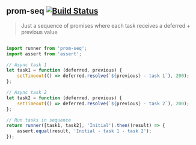 ## prom-seq [![Build Status](https://travis-ci.org/shakyShane/prom-seq.svg?branch=master)](https://travis-ci.org/shakyShane/prom-seq)

> Just a sequence of promises where each task receives
 a deferred + previous value

```js

import runner from 'prom-seq';
import assert from 'assert'; 

// Async task 1
let task1 = function (deferred, previous) {
    setTimeout(() => deferred.resolve(`${previous} - task 1`), 200);
};

// Async task 2
let task2 = function (deferred, previous) {
    setTimeout(() => deferred.resolve(`${previous} - task 2`), 200);
};

// Run tasks in sequence 
return runner([task1, task2], 'Initial').then((result) => {
    assert.equal(result, 'Initial - task 1 - task 2');
});
```

